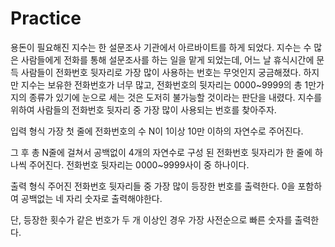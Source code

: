 # Practice

용돈이 필요해진 지수는 한 설문조사 기관에서 아르바이트를 하게 되었다. 지수는 수 많은 사람들에게 전화를 통해 설문조사를 하는 일을 맡게 되었는데, 어느 날 휴식시간에 문득 사람들이 전화번호 뒷자리로 가장 많이 사용하는 번호는 무엇인지 궁금해졌다. 하지만 지수는 보유한 전화번호가 너무 많고, 전화번호의 뒷자리는 0000~9999의 총 1만가지의 종류가 있기에 눈으로 세는 것은 도저히 불가능할 것이라는 판단을 내렸다. 지수를 위하여 사람들의 전화번호 뒷자리 중 가장 많이 사용되는 번호를 찾아주자.

입력 형식
가장 첫 줄에 전화번호의 수 N이 1이상 10만 이하의 자연수로 주어진다.

그 후 총 N줄에 걸쳐서 공백없이 4개의 자연수로 구성 된 전화번호 뒷자리가 한 줄에 하나씩 주어진다. 전화번호 뒷자리는 0000~9999사이 중 하나이다.

출력 형식
주어진 전화번호 뒷자리들 중 가장 많이 등장한 번호를 출력한다. 0을 포함하여 공백없는 네 자리 숫자로 출력해야한다.

단, 등장한 횟수가 같은 번호가 두 개 이상인 경우 가장 사전순으로 빠른 숫자를 출력한다.
